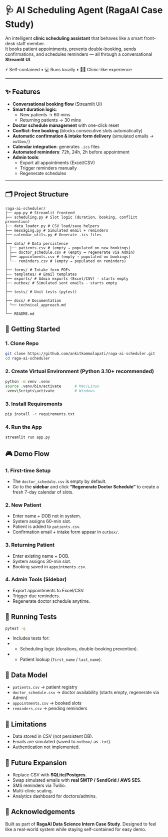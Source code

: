 # 🩺 AI Scheduling Agent (RagaAI Case Study)

An intelligent **clinic scheduling assistant** that behaves like a smart front-desk staff member.  
It books patient appointments, prevents double-booking, sends confirmations, and schedules reminders — all through a conversational **Streamlit UI**.

⚡ Self-contained • 💻 Runs locally • 🧑‍⚕️ Clinic-like experience

---

## ✨ Features
- **Conversational booking flow** (Streamlit UI)
- **Smart duration logic**:  
  - New patients → 60 mins  
  - Returning patients → 30 mins  
- **Doctor schedule management** with one-click reset
- **Conflict-free booking** (blocks consecutive slots automatically)
- **Automatic confirmation & intake form delivery** (simulated emails → `outbox/`)
- **Calendar integration**: generates `.ics` files
- **Automated reminders**: 72h, 24h, 2h before appointment
- **Admin tools**:  
  - Export all appointments (Excel/CSV)  
  - Trigger reminders manually  
  - Regenerate schedules  

---

## 🗂️ Project Structure
```
raga-ai-scheduler/
├── app.py # Streamlit frontend
├── scheduling.py # Slot logic (duration, booking, conflict prevention)
├── data_loader.py # CSV load/save helpers
├── messaging.py # Simulated email + reminders
├── calendar_utils.py # Generate .ics files
│
├── data/ # Data persistence
│ ├── patients.csv # (empty → populated on new bookings)
│ ├── doctor_schedule.csv # (empty → regenerate via Admin)
│ ├── appointments.csv # (empty → populated on bookings)
│ └── reminders.csv # (empty → populated on reminders)
│
├── forms/ # Intake form PDFs
├── templates/ # Email templates
├── exports/ # Admin exports (Excel/CSV) - starts empty
├── outbox/ # Simulated sent emails - starts empty
│
├── tests/ # Unit tests (pytest)
│
├── docs/ # Documentation
│ └── technical_approach.md
│
└── README.md
```

## 🚀 Getting Started

### 1. Clone Repo
```bash
git clone https://github.com/ankitkommalapati/raga-ai-scheduler.git
cd raga-ai-scheduler
```

### 2. Create Virtual Environment (Python 3.10+ recommended)
```bash
python -m venv .venv
source .venv/bin/activate      # Mac/Linux
.venv\Scripts\activate         # Windows
```

### 3. Install Requirements
```bash
pip install -r requirements.txt
```

### 4. Run the App
```bash
streamlit run app.py
```

## 🎮 Demo Flow

### 1. First-time Setup
- The `doctor_schedule.csv` is empty by default.
- Go to the **sidebar** and click **“Regenerate Doctor Schedule”** to create a fresh 7-day calendar of slots.

### 2. New Patient
- Enter name + DOB not in system.
- System assigns 60-min slot.
- Patient is added to  `patients.csv`.
- Confirmation email + intake form appear in `outbox/`.

### 3. Returning Patient
- Enter existing name + DOB.
- System assigns 30-min slot.
- Booking saved in `appointments.csv`.

### 4. Admin Tools (Sidebar)
- Export appointments to Excel/CSV.
- Trigger due reminders.
- Regenerate doctor schedule anytime.

## 🧪 Running Tests

```bash
pytest -q
```

- Includes tests for:
- - Scheduling logic (durations, double-booking prevention).
- - Patient lookup (`first_name` / `last_name`).

## 📂 Data Model

- `patients.csv` → patient registry
- `doctor_schedule.csv` → doctor availability (starts empty, regenerate via Admin)
- `appointments.csv` → booked slots
- `reminders.csv` → pending reminders

## 🚧 Limitations

- Data stored in CSV (not persistent DB).
- Emails are simulated (saved to `outbox/` as `.txt`).
- Authentication not implemented.

## 🔮 Future Expansion

- Replace CSV with **SQLite/Postgres**.
- Swap simulated emails with **real SMTP / SendGrid / AWS SES**.
- SMS reminders via Twilio.
- Multi-clinic scaling.
- Analytics dashboard for doctors/admins.

## 🙌 Acknowledgements

Built as part of **RagaAI Data Science Intern Case Study**.
Designed to feel like a real-world system while staying self-contained for easy demo.
